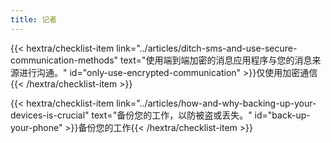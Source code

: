 ```yaml
---
title: 记者
---
```

{{< hextra/checklist-item link="../articles/ditch-sms-and-use-secure-communication-methods" text="使用端到端加密的消息应用程序与您的消息来源进行沟通。" id="only-use-encrypted-communication" >}}仅使用加密通信{{< /hextra/checklist-item >}}

{{< hextra/checklist-item link="../articles/how-and-why-backing-up-your-devices-is-crucial" text="备份您的工作，以防被盗或丢失。" id="back-up-your-phone" >}}备份您的工作{{< /hextra/checklist-item >}}